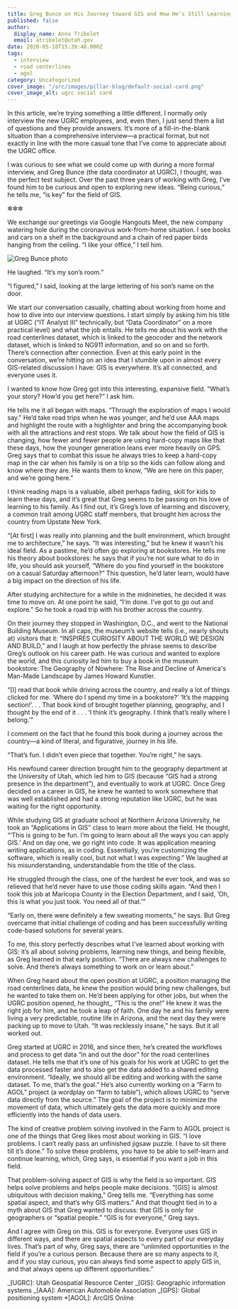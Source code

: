 ```yaml
---
title: Greg Bunce on His Journey toward GIS and How He’s Still Learning
published: false
author:
  display_name: Anna Tribolet
  email: atribolet@utah.gov
date: 2020-05-18T15:39:48.000Z
tags:
  - interview
  - road centerlines
  - agol
category: Uncategorized
cover_image: "/src/images/pillar-blog/default-social-card.png"
cover_image_alt: ugrc social card
---
```


In this article, we’re trying something a little different. I normally only interview the new UGRC employees, and, even then, I just send them a list of questions and they provide answers. It’s more of a fill-in-the-blank situation than a comprehensive interview—a practical format, but not exactly in line with the more casual tone that I’ve come to appreciate about the UGRC office.

I was curious to see what we could come up with during a more formal interview, and Greg Bunce (the data coordinator at UGRC), I thought, was the perfect test subject. Over the past three years of working with Greg, I’ve found him to be curious and open to exploring new ideas. “Being curious,” he tells me, “is key” for the field of GIS.

✼✼✼

We exchange our greetings via Google Hangouts Meet, the new company watering hole during the coronavirus work-from-home situation. I see books and cars on a shelf in the background and a chain of red paper birds hanging from the ceiling. “I like your office,” I tell him.

![Greg Bunce photo](/images/404.png)

He laughed. “It’s my son’s room.”

“I figured,” I said, looking at the large lettering of his son’s name on the door.

We start our conversation casually, chatting about working from home and how to dive into our interview questions. I start simply by asking him his title at UGRC (“IT Analyst III” technically, but “Data Coordinator” on a more practical level) and what the job entails. He tells me about his work with the road centerlines dataset, which is linked to the geocoder and the network dataset, which is linked to NG911 information, and so on and so forth. There’s connection after connection. Even at this early point in the conversation, we’re hitting on an idea that I stumble upon in almost every GIS-related discussion I have: GIS is everywhere. It’s all connected, and everyone uses it.

I wanted to know how Greg got into this interesting, expansive field. “What’s your story? How’d you get here?” I ask him.

He tells me it all began with maps. “Through the exploration of maps I would say.” He’d take road trips when he was younger, and he’d use AAA maps and highlight the route with a highlighter and bring the accompanying book with all the attractions and rest stops. We talk about how the field of GIS is changing, how fewer and fewer people are using hard-copy maps like that these days, how the younger generation leans ever more heavily on GPS. Greg says that to combat this issue he always tries to keep a hard-copy map in the car when his family is on a trip so the kids can follow along and know where they are. He wants them to know, “We are here on this paper, and we’re going here.”

I think reading maps is a valuable, albeit perhaps fading, skill for kids to learn these days, and it’s great that Greg seems to be passing on his love of learning to his family. As I find out, it’s Greg’s love of learning and discovery, a common trait among UGRC staff members, that brought him across the country from Upstate New York.

“[At first] I was really into planning and the built environment, which brought me to architecture,” he says. “It was interesting,” but he knew it wasn’t his ideal field. As a pastime, he’d often go exploring at bookstores. He tells me his theory about bookstores: he says that if you’re not sure what to do in life, you should ask yourself, “Where do you find yourself in the bookstore on a casual Saturday afternoon?” This question, he’d later learn, would have a big impact on the direction of his life.

After studying architecture for a while in the midnineties, he decided it was time to move on. At one point he said, “I’m done. I’ve got to go out and explore.” So he took a road trip with his brother across the country.

On their journey they stopped in Washington, D.C., and went to the National Building Museum. In all caps, the museum’s website tells (i.e., nearly shouts at) visitors that it: “INSPIRES CURIOSITY ABOUT THE WORLD WE DESIGN AND BUILD,” and I laugh at how perfectly the phrase seems to describe Greg’s outlook on his career path. He was curious and wanted to explore the world, and this curiosity led him to buy a book in the museum bookstore: The Geography of Nowhere: The Rise and Decline of America's Man-Made Landscape by James Howard Kunstler.

“[I] read that book while driving across the country, and really a lot of things clicked for me. ‘Where do I spend my time in a bookstore?’ ‘It’s the mapping section!’. . . That book kind of brought together planning, geography, and I thought by the end of it . . . ‘I think it’s geography. I think that’s really where I belong.’”

I comment on the fact that he found this book during a journey across the country—a kind of literal, and figurative, journey in his life.

“That’s fun. I didn’t even piece that together. You’re right,” he says.

His newfound career direction brought him to the geography department at the University of Utah, which led him to GIS (because “GIS had a strong presence in the department”), and eventually to work at UGRC. Once Greg decided on a career in GIS, he knew he wanted to work somewhere that was well established and had a strong reputation like UGRC, but he was waiting for the right opportunity.

While studying GIS at graduate school at Northern Arizona University, he took an “Applications in GIS” class to learn more about the field. He thought, “‘This is going to be fun. I’m going to learn about all the ways you can apply GIS.’ And on day one, we go right into code. It was application meaning writing applications, as in coding. Essentially, you’re customizing the software, which is really cool, but not what I was expecting.” We laughed at his misunderstanding, understandable from the title of the class.

He struggled through the class, one of the hardest he ever took, and was so relieved that he’d never have to use those coding skills again. “And then I took this job at Maricopa County in the Election Department, and I said, ‘Oh, this is what you just took. You need all of that.’”

“Early on, there were definitely a few sweating moments,” he says. But Greg overcame that initial challenge of coding and has been successfully writing code-based solutions for several years.

To me, this story perfectly describes what I’ve learned about working with GIS: it’s all about solving problems, learning new things, and being flexible, as Greg learned in that early position. “There are always new challenges to solve. And there’s always something to work on or learn about.”

When Greg heard about the open position at UGRC, a position managing the road centerlines data, he knew the position would bring new challenges, but he wanted to take them on. He’d been applying for other jobs, but when the UGRC position opened, he thought,, “This is the one!” He knew it was the right job for him, and he took a leap of faith. One day he and his family were living a very predictable, routine life in Arizona, and the next day they were packing up to move to Utah. “It was recklessly insane,” he says. But it all worked out.

Greg started at UGRC in 2016, and since then, he’s created the workflows and process to get data “in and out the door” for the road centerlines dataset. He tells me that it’s one of his goals for his work at UGRC to get the data processed faster and to also get the data added to a shared editing environment. “Ideally, we should all be editing and working with the same dataset. To me, that’s the goal.” He’s also currently working on a “Farm to AGOL” project (a wordplay on “farm to table”), which allows UGRC to “serve data directly from the source.” The goal of the project is to minimize the movement of data, which ultimately gets the data more quickly and more efficiently into the hands of data users.

The kind of creative problem solving involved in the Farm to AGOL project is one of the things that Greg likes most about working in GIS. “I love problems. I can’t really pass an unfinished jigsaw puzzle. I have to sit there till it’s done.” To solve these problems, you have to be able to self-learn and continue learning, which, Greg says, is essential if you want a job in this field.

That problem-solving aspect of GIS is why the field is so important. GIS helps solve problems and helps people make decisions. “[GIS] is almost ubiquitous with decision making,” Greg tells me. “Everything has some spatial aspect, and that’s why GIS matters.” And that thought tied in to a myth about GIS that Greg wanted to discuss: that GIS is only for geographers or “spatial people.” “GIS is for everyone,” Greg says.

And I agree with Greg on this. GIS is for everyone. Everyone uses GIS in different ways, and there are spatial aspects to every part of our everyday lives. That’s part of why, Greg says, there are “unlimited opportunities in the field if you’re a curious person. Because there are so many aspects to it, and if you stay curious, you can always find some aspect to apply GIS in, and that always opens up different opportunities.”

_[UGRC]: Utah Geospatial Resource Center
_[GIS]: Geographic information systems
_[AAA]: American Automobile Association
_[GPS]: Global positioning system \*[AGOL]: ArcGIS Online
